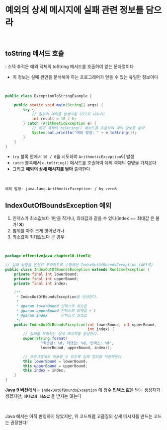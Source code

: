 # 예외의 상세 메시지에 실패 관련 정보를 담으라

</br>

## toString 메서드 호출
: 스택 추적은 예외 객체의 toString 메서드를 호출하여 얻는 문자열이다

* 이 정보는 실패 원인을 분석해야 하는 프로그래머가 얻을 수 있는 유일한 정보이다

</br>

```java
public class ExceptionToStringExample {

    public static void main(String[] args) {
        try {
            // 일부러 예외를 발생시킴 (0으로 나누기)
            int result = 10 / 0;
        } catch (ArithmeticException e) {
            // 예외 객체의 toString() 메서드를 호출하여 예외 정보를 출력
            System.out.println("예외 발생: " + e.toString());
        }
    }
}
```

* `try` 블록 안에서 `10 / 0`을 시도하여 `ArithmeticException`이 발생
* `catch` 블록에서 `e.toString()` 메서드를 호출하여 예외 객체의 설명을 가져온다
* 그리고 **예외의 상세 메시지를 담아** 출력한다

</br>

```
예외 발생: java.lang.ArithmeticException: / by zeroß
```

## IndexOutOfBoundsException 예외
1. 인덱스가 최소값보다 1만큼 작거나, 최대값과 같을 수 있다(index == 최대값 은 불가! ❌)
2. 범위를 아주 크게 벗어났거나
3. 최소값이 최대값보다 큰 경우

</br>

```java
package effectivejava.chapter10.item74;

// 실패 상황을 온전히 포착하도록 수정해본 IndexOutOfBoundsException (405쪽)
public class IndexOutOfBoundsException extends RuntimeException {
    private final int lowerBound;
    private final int upperBound;
    private final int index;

    /**
     * IndexOutOfBoundsException을 생성한다.
     *
     * @param lowerBound 인덱스의 최솟값
     * @param upperBound 인덱스의 최댓값 + 1
     * @param index      인덱스의 실젯값
     */
    public IndexOutOfBoundsException(int lowerBound, int upperBound,
                                     int index) {
        // 실패를 포착하는 상세 메시지를 생성한다.
        super(String.format(
                "최솟값: %d, 최댓값: %d, 인덱스: %d",
                lowerBound, upperBound, index));

        // 프로그램에서 이용할 수 있도록 실패 정보를 저장해둔다.
        this.lowerBound = lowerBound;
        this.upperBound = upperBound;
        this.index = index;
    }
}
```
**Java 9 버전**에서는 `IndexOutOfBoundsException` 에 정수 **인덱스 값**을 받는 생성자가 생겼지만, **`최대값과 최소값`** 을 받지는 않는다

</br>

Java 에서는 아직 반영하지 않았지만, 위 코드처럼 고품질의 상세 메시지를 만드는 코드는 권장한다!

